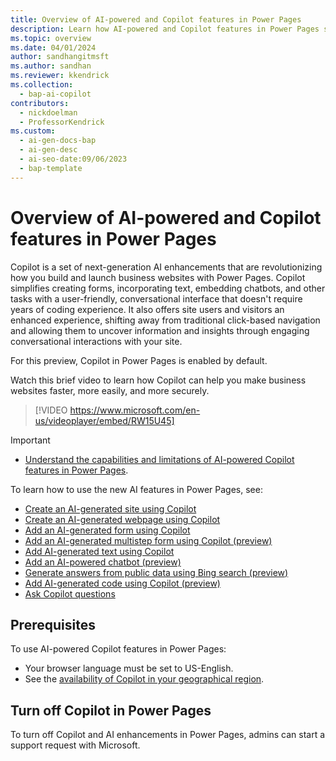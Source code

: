 ```yaml
---
title: Overview of AI-powered and Copilot features in Power Pages
description: Learn how AI-powered and Copilot features in Power Pages simplify website creation and provide an enhanced user experience.
ms.topic: overview
ms.date: 04/01/2024
author: sandhangitmsft
ms.author: sandhan
ms.reviewer: kkendrick
ms.collection: 
  - bap-ai-copilot
contributors:
  - nickdoelman
  - ProfessorKendrick
ms.custom:
  - ai-gen-docs-bap
  - ai-gen-desc
  - ai-seo-date:09/06/2023
  - bap-template
---
```


# Overview of AI-powered and Copilot features in Power Pages

Copilot is a set of next-generation AI enhancements that are revolutionizing how you build and launch business websites with Power Pages. Copilot simplifies creating forms, incorporating text, embedding chatbots, and other tasks with a user-friendly, conversational interface that doesn't require years of coding experience. It also offers site users and visitors an enhanced experience, shifting away from traditional click-based navigation and allowing them to uncover information and insights through engaging conversational interactions with your site.

For this preview, Copilot in Power Pages is enabled by default.

Watch this brief video to learn how Copilot can help you make business websites faster, more easily, and more securely.

>[!VIDEO https://www.microsoft.com/en-us/videoplayer/embed/RW15U45]

> [!IMPORTANT]
>
> - [Understand the capabilities and limitations of AI-powered Copilot features in Power Pages](../transparency-note.md).

To learn how to use the new AI features in Power Pages, see:

- [Create an AI-generated site using Copilot](../getting-started/create-site-copilot.md)
- [Create an AI-generated webpage using Copilot](../getting-started/create-page-copilot.md)
- [Add an AI-generated form using Copilot](../getting-started/add-form-copilot.md)
- [Add an AI-generated multistep form using Copilot (preview)](../getting-started/multistep-forms-copilot.md)
- [Add AI-generated text using Copilot](../getting-started/add-text-copilot.md)
- [Add an AI-powered chatbot (preview)](../getting-started/enable-chatbot.md)
- [Generate answers from public data using Bing search (preview)](../getting-started/force-bing-index.md)
- [Add AI-generated code using Copilot (preview)](add-code-copilot.md)
- [Ask Copilot questions](../getting-started/ask-copilot.md)

## Prerequisites

To use AI-powered Copilot features in Power Pages:

- Your browser language must be set to US-English.
- See the [availability of Copilot in your geographical region](/power-platform/admin/geographical-availability-copilot).

## Turn off Copilot in Power Pages

To turn off Copilot and AI enhancements in Power Pages, admins can start a support request with Microsoft.
